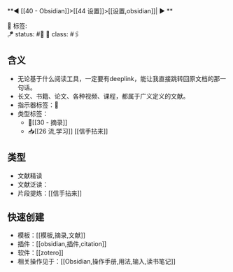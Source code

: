 **◀️ [[40 - Obsidian]]>[[44 设置]]>[[设置,obsidian]]| ▶️ **

🧩 标签:  
🪁 status: #🎄
🎏 class: #🖇️

## 含义
- 无论基于什么阅读工具，一定要有deeplink，能让我直接跳转回原文档的那一句话。
- 长文、书籍、论文、各种视频、课程，都属于广义定义的文献。
- 指示器标签：🔖
- 类型标签：
	- 📸[[30 - 摘录]]
	- 📥[[26 流,学习]] [[信手拈来]]

## 类型
- 文献精读
- 文献泛读：
- 片段提炼：[[信手拈来]]
## 快速创建
- 模板：[[模板,摘录,文献]]
- 插件：[[obsidian,插件,citation]] 
- 软件：[[zotero]]
- 相关操作见于：[[Obsidian,操作手册,用法,输入,读书笔记]]
